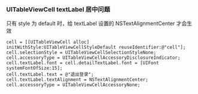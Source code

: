 ### UITableViewCell textLabel 居中问题

只有 style 为 default 时，给 textLabel 设置的 NSTextAlignmentCenter 才会生效

```
cell = [[UITableViewCell alloc] initWithStyle:UITableViewCellStyleDefault reuseIdentifier:@"cell"];
cell.selectionStyle = UITableViewCellSelectionStyleNone;
cell.accessoryType = UITableViewCellAccessoryDisclosureIndicator;
cell.textLabel.font = cell.detailTextLabel.font = [UIFont systemFontOfSize:15];
cell.textLabel.text = @"退出登录";
cell.textLabel.textAlignment = NSTextAlignmentCenter;
cell.accessoryType = UITableViewCellAccessoryNone;
```

